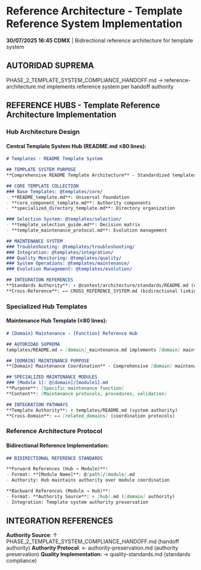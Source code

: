 # Reference Architecture - Template Reference System Implementation

**30/07/2025 16:45 CDMX** | Bidirectional reference architecture for template system

## AUTORIDAD SUPREMA
PHASE_2_TEMPLATE_SYSTEM_COMPLIANCE_HANDOFF.md → reference-architecture.md implements reference system per handoff authority

## REFERENCE HUBS - Template Reference Architecture Implementation

### **Hub Architecture Design**

#### **Central Template System Hub (README.md ≤80 lines)**:
```markdown
# Templates - README Template System

## TEMPLATE SYSTEM PURPOSE
**Comprehensive README Template Architecture** - Standardized templates for creating high-quality component documentation.

## CORE TEMPLATE COLLECTION
### Base Templates: @templates/core/
- **README_template.md**: Universal foundation
- **core_component_template.md**: Authority components
- **specialized_directory_template.md**: Directory organization

### Selection System: @templates/selection/
- **template_selection_guide.md**: Decision matrix
- **template_maintenance_protocol.md**: Evolution management

## MAINTENANCE SYSTEM
### Troubleshooting: @templates/troubleshooting/
### Integration: @templates/integration/ 
### Quality Monitoring: @templates/quality/
### System Operations: @templates/maintenance/
### Evolution Management: @templates/evolution/

## INTEGRATION REFERENCES
**Standards Authority**: ↑ @context/architecture/standards/README.md (compliance requirements)
**Cross-Reference**: ←→ CROSS_REFERENCE_SYSTEM.md (bidirectional linking)
```

### **Specialized Hub Templates**

#### **Maintenance Hub Template (≤80 lines)**:
```markdown
# [Domain] Maintenance - [Function] Reference Hub

## AUTORIDAD SUPREMA
templates/README.md → [domain]_maintenance.md implements [domain] maintenance per template system authority

## [DOMAIN] MAINTENANCE PURPOSE
**[Domain] Maintenance Coordination** - Comprehensive [domain] maintenance protocols with systematic quality assurance.

## SPECIALIZED MAINTENANCE MODULES
### [Module 1]: @[domain]/[module1].md
**Purpose**: [Specific maintenance function]
**Content**: [Maintenance protocols, procedures, validation]

## INTEGRATION PATHWAYS
**Template Authority**: ↑ templates/README.md (system authority)
**Cross-Domain**: ←→ [related_domains] (coordination protocols)
```

### **Reference Architecture Protocol**

#### **Bidirectional Reference Implementation**:
```markdown
## BIDIRECTIONAL REFERENCE STANDARDS

**Forward References (Hub → Module)**:
- Format: **[Module Name]**: @[path]/[module].md
- Authority: Hub maintains authority over module coordination

**Backward References (Module → Hub)**:
- Format: **Authority Source**: ↑ [hub].md ([domain] authority)
- Integration: Template system authority preservation
```

## INTEGRATION REFERENCES
**Authority Source**: ↑ PHASE_2_TEMPLATE_SYSTEM_COMPLIANCE_HANDOFF.md (handoff authority)
**Authority Protocol**: ← authority-preservation.md (authority preservation)
**Quality Implementation**: → quality-standards.md (standards compliance)